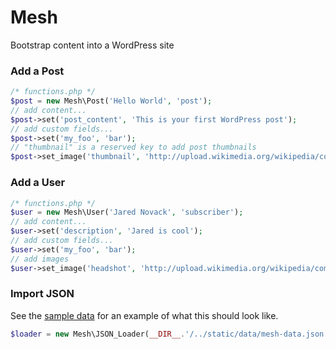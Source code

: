 # Mesh
Bootstrap content into a WordPress site

### Add a Post
```php
/* functions.php */
$post = new Mesh\Post('Hello World', 'post');
// add content...
$post->set('post_content', 'This is your first WordPress post');
// add custom fields...
$post->set('my_foo', 'bar');
// "thumbnail" is a reserved key to add post thumbnails
$post->set_image('thumbnail', 'http://upload.wikimedia.org/wikipedia/commons/thumb/d/d6/STS120LaunchHiRes-edit1.jpg/490px-STS120LaunchHiRes-edit1.jpg');
```

### Add a User
```php
/* functions.php */
$user = new Mesh\User('Jared Novack', 'subscriber');
// add content...
$user->set('description', 'Jared is cool');
// add custom fields...
$user->set('my_foo', 'bar');
// add images
$user->set_image('headshot', 'http://upload.wikimedia.org/wikipedia/commons/thumb/d/d6/STS120LaunchHiRes-edit1.jpg/490px-STS120LaunchHiRes-edit1.jpg');
```

### Import JSON
See the [sample data](https://github.com/jarednova/mesh/blob/master/sample-data.json) for an example of what this should look like.
```php
$loader = new Mesh\JSON_Loader(__DIR__.'/../static/data/mesh-data.json');
```
